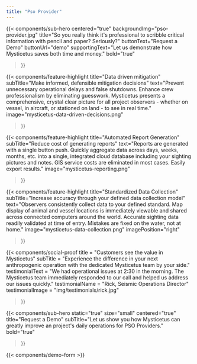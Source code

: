 ```yaml
---
title: "Pso Provider"
---
```


{{< components/sub-hero
	centered="true"
	backgroundImg="pso-provider.jpg"
	title="So you really think it's professional to scribble critical information with pencil and paper? Seriously?"
	buttonText="Request a Demo"
	buttonUrl="demo"
	supportingText="Let us demonstrate how Mysticetus saves both time and money."
	bold="true"
>}}

{{< components/feature-highlight
	title="Data driven mitigation"
	subTitle="Make informed, defensible mitigation decisions"
	text="Prevent unnecessary operational delays and false shutdowns. Enhance crew professionalism by eliminating guesswork. Mysticetus presents a comprehensive, crystal clear picture for all project observers - whether on vessel, in aircraft, or stationed on land - to see in real time."
	image="mysticetus-data-driven-decisions.png"
>}}

{{< components/feature-highlight
	title="Automated Report Generation"
	subTitle="Reduce cost of generating reports"
	text="Reports are generated with a single button push. Quickly aggregate data across days, weeks, months, etc. into a single, integrated cloud database including your sighting pictures and notes. GIS service costs are eliminated in most cases. Easily export results."
	image="mysticetus-reporting.png"
>}}

{{< components/feature-highlight
	title="Standardized Data Collection"
	subTitle="Increase accuracy through your defined data collection model"
	text="Observers consistently collect data to your defined standard. Map display of animal and vessel locations is immediately  viewable and shared across connected computers around the world. Accurate sighting data readily validated at time of entry. Mistakes are fixed on the water, not at home."
	image="mysticetus-data-collection.png"
	imagePosition="right"
>}}

{{< components/social-proof 
	title = "Customers see the value in Mysticetus"
	subTitle = "Experience the difference in your next anthropogenic operation with the dedicated Mysticetus team by your side."
	testimonialText = "We had operational issues at 2:30 in the morning. The Mysticetus team immediately responded to our call and helped us address our issues quickly."
	testimonialName = "Rick, Seismic Operations Director"
	testimonialImage = "img/testimonials/rick.jpg"
>}}

{{< components/sub-hero
	static="true"
	size="small"
	centered="true"
	title="Request a Demo"
	subTitle="Let us show you how Mysticetus can greatly improve an project's daily operations for PSO Providers."
	bold="true"
>}}

{{< components/demo-form >}}
